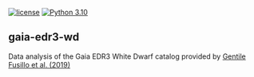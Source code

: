 [//]: # (Distributed under the MIT License.)
[//]: # (See LICENSE for details.)

[![license](https://img.shields.io/badge/license-MIT-blue.svg)](https://github.com/carmaza/gaia-3dr-wd/blob/main/LICENSE)
[![Python 3.10](https://img.shields.io/badge/python-3.10-blue.svg)](https://www.python.org/downloads/release/python-3100/)

## gaia-edr3-wd

Data analysis of the Gaia EDR3 White Dwarf catalog provided by [Gentile Fusillo et al. (2019)](https://academic.oup.com/mnras/article/482/4/4570/5162857)


